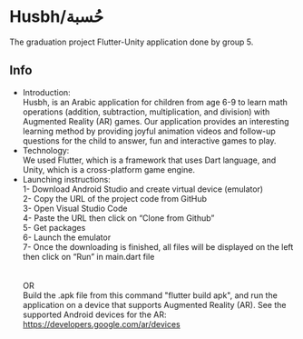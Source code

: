 # Husbh/حُسبة
The graduation project Flutter-Unity application done by group 5.
## Info
- Introduction:\
Husbh, is an Arabic application for children from age 6-9 to learn math operations (addition, subtraction, multiplication, and division) with Augmented Reality (AR) games. Our application provides an interesting learning method by providing joyful animation videos and follow-up questions for the child to answer, fun and interactive games to play.
- Technology:\
We used Flutter, which is a framework that uses Dart language, and Unity, which is a cross-platform game engine.
- Launching instructions:\
1- Download Android Studio and create virtual device (emulator) \
2- Copy the URL of the project code from GitHub\
3- Open Visual Studio Code\
4- Paste the URL then click on “Clone from Github”\
5- Get packages\
6- Launch the emulator\
7- Once the downloading is finished, all files will be displayed on the left then click on “Run” in main.dart file\
\
\
OR\
Build the .apk file from this command "flutter build apk", and run the application on a device that supports Augmented Reality (AR).
See the supported Android devices for the AR: https://developers.google.com/ar/devices
